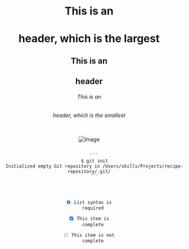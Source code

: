 <Header Section>
  
  # This is an <h1> header, which is the largest
  ## This is an <h2> header
  ###### This is an <h6> header, which is the smallest

  
<Image Section>
  
   ![Image](https://bornrealist.com/wp-content/uploads/2017/05/warran-buffet.jpg)
    
<Code Section>
    ```
    $ git init
    Initialized empty Git repository in /Users/skills/Projects/recipe-repository/.git/
    ```
<Task list Section>
   
   - [x] List syntax is required
   - [x] This item is complete
   - [ ] This item is not complete
